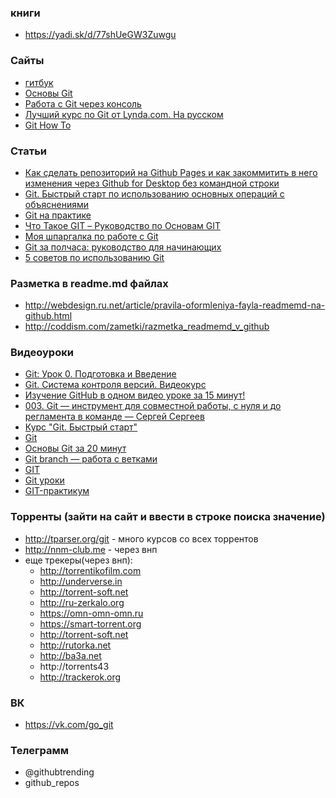 ### книги
+ https://yadi.sk/d/77shUeGW3Zuwgu

### Сайты
+ [гитбук](https://git-scm.com/book/ru/v1)
+ [Основы Git](https://git-scm.com/book/ru/v1/Введение-Основы-Git)
+ [Работа с Git через консоль](https://htmlacademy.ru/blog/187-git-console)
+ [Лучший курс по Git от Lynda.com. На русском](https://proglib.io/p/system-git/)
+ [Git How To](https://githowto.com/ru)

### Статьи
+ [Как сделать репозиторий на Github Pages и как закоммитить в него изменения через Github for Desktop без командной строки](http://randomfederation.github.io)
+ [Git. Быстрый старт по использованию основных операций с объяснениями](https://tproger.ru/translations/git-quick-start/)
+ [Git на практике](https://habr.com/post/342116/)
+ [Что Такое GIT – Руководство по Основам GIT](https://www.hostinger.ru/rukovodstva/osnovi-git-chto-takoe-git)
+ [Моя шпаргалка по работе с Git](https://eax.me/git-commands/)
+ [Git за полчаса: руководство для начинающих](https://proglib.io/p/git-for-half-an-hour/)
+ [5 советов по использованию Git](https://ruhighload.com/5+%D1%81%D0%BE%D0%B2%D0%B5%D1%82%D0%BE%D0%B2+%D0%BF%D0%BE+%D0%B8%D1%81%D0%BF%D0%BE%D0%BB%D1%8C%D0%B7%D0%BE%D0%B2%D0%B0%D0%BD%D0%B8%D1%8E+git)

### Разметка в readme.md файлах
+ http://webdesign.ru.net/article/pravila-oformleniya-fayla-readmemd-na-github.html
+ http://coddism.com/zametki/razmetka_readmemd_v_github

### Видеоуроки
+ [Git: Урок 0. Подготовка и Введение](https://www.youtube.com/watch?v=en6gms6e54Q&list=PLIU76b8Cjem5B3sufBJ_KFTpKkMEvaTQR)
+ [Git. Система контроля версий. Видеокурс](https://www.youtube.com/watch?v=mpK_MYb38zs&list=PLoonZ8wII66iUm84o7nadL-oqINzBLk5g)
+ [Изучение GitHub в одном видео уроке за 15 минут!](https://www.youtube.com/watch?v=JfpCicDUMKc&t=14s)
+ [003. Git — инструмент для совместной работы, с нуля и до регламента в команде — Сергей Сергеев](https://www.youtube.com/watch?v=yDSs80lu3ak)
+ [Курс "Git. Быстрый старт"](https://www.youtube.com/watch?v=4-NX17Ip-xQ&list=PLmRNNqEA7JoM77hOJkPrLOfJQGizCLR3P)
+ [Git](https://www.youtube.com/watch?v=PEKN8NtBDQ0&list=PLY4rE9dstrJyTdVJpv7FibSaXB4BHPInb)
+ [Основы Git за 20 минут](https://www.youtube.com/watch?v=TMeZGvtQnT8)
+ [Git branch — работа с ветками](https://www.youtube.com/watch?v=SZARWakrCro)
+ [GIT](https://www.youtube.com/watch?v=UAIADVwXwUo&list=PLOQDek48BpZFaSumYo2kwQfcyrZEF6XkI)
+ [Git уроки](https://www.youtube.com/watch?v=ttDK7nwoGnU&list=PLIcAMDxr6tpqJ3FHGVpYVn-puu6CJiOKh)
+ [GIT-практикум](https://www.youtube.com/watch?v=nRXacgNHNVw)

### Торренты (зайти на сайт и ввести в строке поиска значение)
+ http://tparser.org/git - много курсов со всех торрентов
+ http://nnm-club.me - через внп
+ еще трекеры(через внп):
  + http://torrentikofilm.com
  + http://underverse.in
  + http://torrent-soft.net
  + http://ru-zerkalo.org
  + https://omn-omn-omn.ru
  + https://smart-torrent.org
  + http://torrent-soft.net
  + http://rutorka.net
  + http://ba3a.net
  + http://torrents43
  + http://trackerok.org

### ВК
+ https://vk.com/go_git

### Телеграмм
+ @githubtrending
+ github_repos
